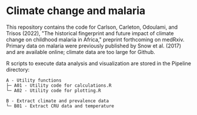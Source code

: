 # Climate change and malaria

This repository contains the code for Carlson, Carleton, Odoulami, and Trisos (2022), "The historical fingerprint and future impact of climate change on childhood malaria in Africa," preprint forthcoming on medRxiv. Primary data on malaria were previously published by Snow et al. (2017) and are available online; climate data are too large for Github.

R scripts to execute data analysis and visualization are stored in the Pipeline directory:

```
A - Utility functions
├─ A01 - Utility code for calculations.R
└─ A02 - Utility code for plotting.R

B - Extract climate and prevalence data
└─ B01 - Extract CRU data and temperature
```

